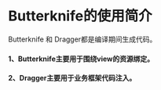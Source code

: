 # Butterknife的使用简介

  Butterknife 和 Dragger都是编译期间生成代码。
  #### 1、Butterknife主要用于围绕view的资源绑定。
  #### 2、Dragger主要用于业务框架代码注入。
